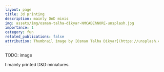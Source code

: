 ```yaml
---
layout: page
title: 3d printing
description: mainly DnD minis
img: assets/img/osman-talha-dikyar-NMCABEhN0RE-unsplash.jpg
importance: 1
category: fun
related_publications: false
attribution: Thumbnail image by [Osman Talha Dikyar](https://unsplash.com/@osmantalha?utm_content=creditCopyText&utm_medium=referral&utm_source=unsplash), on [Unsplash](https://unsplash.com/photos/a-close-up-of-a-machine-with-a-blue-light-on-it-NMCABEhN0RE?utm_content=creditCopyText&utm_medium=referral&utm_source=unsplash).
---
```


TODO: image

I mainly printed D&D miniatures.